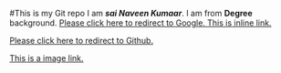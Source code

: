 #This is my Git repo
I am **_sai Naveen Kumaar_**.
I am from **Degree** background.
[Please click here to redirect to Google. This is inline link.](www.google.com)

[Please click here to redirect to Github.][reference link]

[This is a image link.](https://octodex.github.com/images/bannekat.png)





[reference link]: www.github.com 
